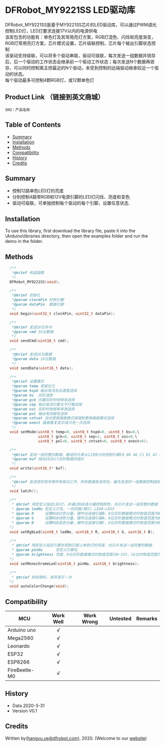 # DFRobot_MY9221SS LED驱动库
DFRobot_MY9221SS是基于MY9221SS芯片的LED驱动库，可以通过PWM调光控制LED灯，LED灯要求连接17V以内的电源供电<br>
该库包含的功能有：单色灯及其常用亮灯方案，RGB灯混色、闪烁和亮度渐变，RGB灯常用亮灯方案，芯片模式设置，芯片级联控制，芯片每个输出引脚状态控制<br>
该驱动支持级联，可以将多个驱动串联，驱动可级联，每次发送一组数据并锁存后，后一个驱动的工作状态会继承前一个驱动工作状态；每次发送N个数据再锁存，可以同时控制离主控最近的N个驱动，未受到控制的远端驱动继承较近一个驱动的状态。<br>
每个驱动最多可控制4颗RGB灯，或12颗单色灯 <br>


## Product Link （链接到英文商城）
    SKU：产品名称
   
## Table of Contents

* [Summary](#summary)
* [Installation](#installation)
* [Methods](#methods)
* [Compatibility](#compatibility)
* [History](#history)
* [Credits](#credits)

## Summary

* 控制12路单色LED灯的亮度 <br>
* 分别控制4路带RGB和12V电源引脚的LED灯闪烁、亮度和变色. <br>
* 驱动可级联，可单独控制每个驱动的每个引脚，设置任意状态. <br>

## Installation

To use this library, first download the library file, paste it into the \Arduino\libraries directory, then open the examples folder and run the demo in the folder.

## Methods

```C++
  /**
   *@brief 构造函数
   */
  DFRobot_MY9221SS(void);

  /**
   *@brief 初始化
   *@param clockPin 时钟引脚
   *@param dataPin  数据引脚
   */
  void begin(uint32_t clockPin, uint32_t dataPin);

  /**
   *@brief 发送16位命令
   *@param cmd 16位数据
   */
  void sendCmd(uint16_t cmd);

  /**
   *@brief 发送16位数据
   *@param data 16位数据
   */
  void sendData(uint16_t data);

  /**
   *@brief 设置模式
   *@param temp 保留位元
   *@param hspd 输出电流反应速度选择
   *@param bs  灰阶选择
   *@param gck 内置灰阶时钟频率选择
   *@param sep 输出电流打散与不打散选择
   *@param osc 灰阶时钟频率来源选择
   *@param pol 输出电流极性选择
   *@param cntset 自动更换画面模式或强制更换画面模式选择
   *@param onest 画面重复显示或只亮一次选择
   */
  void setMode(uint8_t temp=0, uint8_t hspd=0, uint8_t bs=0,\
               uint8_t gck=0, uint8_t sep=1, uint8_t osc=0,\
               uint8_t pol=0, uint8_t cntset=0, uint8_t onest=0);

  /**
   *@brief 发送一组完整的数据，数组的元素从11到0分别控制引脚C0 B0 A0 C1 B1 A1 C2 B2 A2 C3 B3 A3
   *@param buf 指向192bit灰阶数据的指针
   */
  void write(uint16_t* buf);

  /**
   *@brief 发送锁存信号使所有驱动工作，所有数据发送完后，最先发送的一组数据控制级联的最远的一个驱动，最后发送的一组数据控制与主控相连的驱动
   */
  void latch();

  /**
   * @brief 用宏定义指定LED灯，并通过RGB各分量控制颜色，向芯片发送一组完整的数据  
   * @param ledNo 宏定义灯名，一共四路/颗灯，LED0~LED3
   * @param R     设置RGB红色分量，硬件应连接引脚B，8位灰阶数据模式时取值范围为0~255，16位时取值范围为0~65535
   * @param G     设置RGB绿色分量，硬件应连接引脚A，8位灰阶数据模式时取值范围为0~255，16位时取值范围为0~65535
   * @param B     设置RGB蓝色分量，硬件应连接引脚C，8位灰阶数据模式时取值范围为0~255，16位时取值范围为0~65535
  */
  void setRgbLed(uint8_t ledNo, uint16_t R, uint16_t G, uint16_t B);

  /**
   * @brief 用宏定义指定引脚并控制引脚上单色灯的亮度，向芯片发送一组完整的数据
   * @param pinNo      宏定义引脚名
   * @param brightness 亮度，8位灰阶数据模式时取值范围为0~255，16位时取值范围为0~65535
  */
  void setMonochromeLed(uint16_t pinNo, uint16_t brightness);

  /**
   * @brief 颜色随机，渐亮渐灭一次
  */
  void autoColorChange(void);
```

## Compatibility

MCU                | Work Well    | Work Wrong   | Untested    | Remarks
------------------ | :----------: | :----------: | :---------: | -----
Arduino uno        |      √       |              |             | 
Mega2560        |      √       |              |             | 
Leonardo        |      √       |              |             | 
ESP32        |      √       |              |             | 
ESP8266        |      √       |              |             | 
FireBeetle-M0        |      √       |              |             | 


## History

- Data 2020-3-31
- Version V0.1


## Credits

Written by(hangyu.ye@dfrobot.com), 2020. (Welcome to our [website](https://www.dfrobot.com/))





